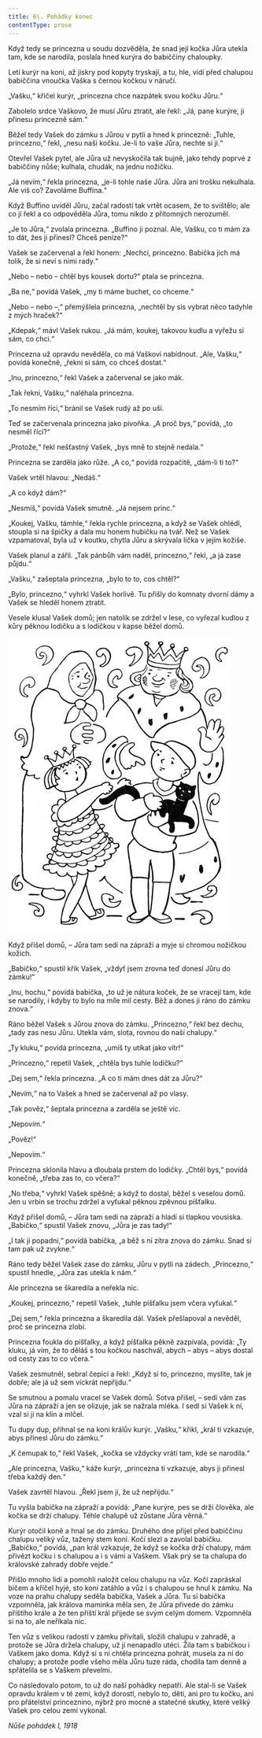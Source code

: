 ```yaml
---
title: 6\. Pohádky konec
contentType: prose
---
```


Když tedy se princezna u soudu dozvěděla, že snad její kočka Jůra utekla tam, kde se narodila, poslala hned kurýra do babiččiny chaloupky.

  

Letí kurýr na koni, až jiskry pod kopyty tryskají, a tu, hle, vidí před chalupou babiččina vnoučka Vaška s černou kočkou v náručí.

„Vašku,“ křičel kurýr, „princezna chce nazpátek svou kočku Jůru.“

Zabolelo srdce Vaškovo, že musí Jůru ztratit, ale řekl: „Já, pane kurýre, ji přinesu princezně sám.“

Běžel tedy Vašek do zámku s Jůrou v pytli a hned k princezně: „Tuhle, princezno,“ řekl, „nesu naši kočku. Je-li to vaše Jůra, nechte si ji.“

Otevřel Vašek pytel, ale Jůra už nevyskočila tak bujně, jako tehdy poprvé z babiččiny nůše; kulhala, chudák, na jednu nožičku.

„Já nevím,“ řekla princezna, „je-li tohle naše Jůra. Jůra ani trošku nekulhala. Ale víš co? Zavoláme Buffina.“

Když Buffino uviděl Jůru, začal radostí tak vrtět ocasem, že to svištělo; ale co jí řekl a co odpověděla Jůra, tomu nikdo z přítomných nerozuměl.

„Je to Jůra,“ zvolala princezna. „Buffino ji poznal. Ale, Vašku, co ti mám za to dát, žes ji přinesl? Chceš peníze?“

Vašek se začervenal a řekl honem: „Nechci, princezno. Babička jich má tolik, že si neví s nimi rady.“

„Nebo – nebo – chtěl bys kousek dortu?“ ptala se princezna.

„Ba ne,“ povídá Vašek, „my ti máme buchet, co chceme.“

„Nebo – nebo –,“ přemýšlela princezna, „nechtěl by sis vybrat něco tadyhle z mých hraček?“

„Kdepak,“ mávl Vašek rukou. „Já mám, koukej, takovou kudlu a vyřežu si sám, co chci.“

Princezna už opravdu nevěděla, co má Vaškovi nabídnout. „Ale, Vašku,“ povídá konečně, „řekni si sám, co chceš dostat.“

„Inu, princezno,“ řekl Vašek a začervenal se jako mák.

„Tak řekni, Vašku,“ naléhala princezna.

„To nesmím říci,“ bránil se Vašek rudý až po uši.

Teď se začervenala princezna jako pivoňka. „A proč bys,“ povídá, „to nesměl říci?“

„Protože,“ řekl nešťastný Vašek, „bys mně to stejně nedala.“

Princezna se zarděla jako růže. „A co,“ povídá rozpačitě, „dám-li ti to?“

Vašek vrtěl hlavou: „Nedáš.“

„A co když dám?“

„Nesmíš,“ povídá Vašek smutně. „Já nejsem princ.“

„Koukej, Vašku, támhle,“ řekla rychle princezna, a když se Vašek ohlédl, stoupla si na špičky a dala mu honem hubičku na tvář. Než se Vašek vzpamatoval, byla už v koutku, chytla Jůru a skrývala líčka v jejím kožiše.

Vašek planul a zářil. „Tak pánbůh vám naděl, princezno,“ řekl, „a já zase půjdu.“

„Vašku,“ zašeptala princezna, „bylo to to, cos chtěl?“

„Bylo, princezno,“ vyhrkl Vašek horlivě. Tu přišly do komnaty dvorní dámy a Vašek se hleděl honem ztratit.

Vesele klusal Vašek domů; jen natolik se zdržel v lese, co vyřezal kudlou z kůry pěknou lodičku a s lodičkou v kapse běžel domů.



![devatero_pohadek_006](./resources/devatero_pohadek_006.jpg)



Když přišel domů, – Jůra tam sedí na zápraží a myje si chromou nožičkou kožich.

„Babičko,“ spustil křik Vašek, „vždyť jsem zrovna teď donesl Jůru do zámku!“

„Inu, hochu,“ povídá babička, „to už je nátura koček, že se vracejí tam, kde se narodily, i kdyby to bylo na míle mil cesty. Běž a dones ji ráno do zámku znova.“

Ráno běžel Vašek s Jůrou znova do zámku. „Princezno,“ řekl bez dechu, „tady zas nesu Jůru. Utekla vám, slota, rovnou do naší chalupy.“

„Ty kluku,“ povídá princezna, „umíš ty utíkat jako vítr!“

„Princezno,“ repetil Vašek, „chtěla bys tuhle lodičku?“

„Dej sem,“ řekla princezna. „A co ti mám dnes dát za Jůru?“

„Nevím,“ na to Vašek a hned se začervenal až po vlasy.

„Tak pověz,“ šeptala princezna a zarděla se ještě víc.

„Nepovím.“

„Pověz!“

„Nepovím.“

Princezna sklonila hlavu a dloubala prstem do lodičky. „Chtěl bys,“ povídá konečně, „třeba zas to, co včera?“

„No třeba,“ vyhrkl Vašek spěšně; a když to dostal, běžel s veselou domů. Jen u vrbin se trochu zdržel a vyťukal pěknou zpěvnou píšťalku.

Když přišel domů, – Jůra tam sedí na zápraží a hladí si tlapkou vousiska. „Babičko,“ spustil Vašek znovu, „Jůra je zas tady!“

„I tak ji popadni,“ povídá babička, „a běž s ní zítra znova do zámku. Snad si tam pak už zvykne.“

Ráno tedy běžel Vašek zase do zámku, Jůru v pytli na zádech. „Princezno,“ spustil hnedle, „Jůra zas utekla k nám.“

Ale princezna se škaredila a neřekla nic.

„Koukej, princezno,“ repetil Vašek, „tuhle píšťalku jsem včera vyťukal.“

„Dej sem,“ řekla princezna a škaredila dál. Vašek přešlapoval a nevěděl, proč se princezna zlobí.

Princezna foukla do píšťalky, a když píšťalka pěkně zazpívala, povídá: „Ty kluku, já vím, že to děláš s tou kočkou naschvál, abych – abys – abys dostal od cesty zas to co včera.“

Vašek zesmutněl, sebral čepici a řekl: „Když si to, princezno, myslíte, tak je dobře; ale já už sem víckrát nepřijdu.“

Se smutnou a pomalu vracel se Vašek domů. Sotva přišel, – sedí vám zas Jůra na zápraží a jen se olizuje, jak se nažrala mléka. I sedl si Vašek k ní, vzal si ji na klín a mlčel.

Tu dupy dup, přihnal se na koni králův kurýr. „Vašku,“ křikl, „král ti vzkazuje, abys přinesl Jůru do zámku.“

„K čemupak to,“ řekl Vašek, „kočka se vždycky vrátí tam, kde se narodila.“

„Ale princezna, Vašku,“ káže kurýr, „princezna ti vzkazuje, abys ji přinesl třeba každý den.“

Vašek zavrtěl hlavou. „Řekl jsem jí, že už nepřijdu.“

Tu vyšla babička na zápraží a povídá: „Pane kurýre, pes se drží člověka, ale kočka se drží chalupy. Téhle chalupě už zůstane Jůra věrná.“

Kurýr otočil koně a hnal se do zámku. Druhého dne přijel před babiččinu chalupu veliký vůz, tažený stem koní. Kočí slezl a zavolal babičku. „Babičko,“ povídá, „pan král vzkazuje, že když se kočka drží chalupy, mám přivézt kočku i s chalupou a i s vámi a Vaškem. Však prý se ta chalupa do královské zahrady dobře vejde.“

Přišlo mnoho lidí a pomohli naložit celou chalupu na vůz. Kočí zapráskal bičem a křičel hyjé, sto koní zatáhlo a vůz i s chalupou se hnul k zámku. Na voze na prahu chalupy seděla babička, Vašek a Jůra. Tu si babička vzpomněla, jak králova maminka měla sen, že Jůra přivede do zámku příštího krále a že ten příští král přijede se svým celým domem. Vzpomněla si na to, ale neříkala nic.

Ten vůz s velikou radostí v zámku přivítali, složili chalupu v zahradě, a protože se Jůra držela chalupy, už jí nenapadlo utéci. Žila tam s babičkou i Vaškem jako doma. Když si s ní chtěla princezna pohrát, musela za ní do chalupy; a protože podle všeho měla Jůru tuze ráda, chodila tam denně a spřátelila se s Vaškem převelmi.

Co následovalo potom, to už do naší pohádky nepatří. Ale stal-li se Vašek opravdu králem v té zemi, když dorostl, nebylo to, děti, ani pro tu kočku, ani pro přátelství princeznino, nýbrž pro mocné a statečné skutky, které veliký Vašek pro celou zemi vykonal.

_Nůše pohádek I, 1918_
